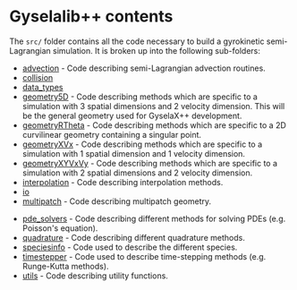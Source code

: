 # Gyselalib++ contents

The `src/` folder contains all the code necessary to build a gyrokinetic semi-Lagrangian simulation. It is broken up into the following sub-folders:

- [advection](./advection/README.md) - Code describing semi-Lagrangian advection routines.
- [collision](./collision/README.md) 
- [data\_types](./data_types/README.md)
- [geometry5D](./geometry5D/README.md) - Code describing methods which are specific to a simulation with 3 spatial dimensions and 2 velocity dimension. This will be the general geometry used for GyselaX++ development.
- [geometryRTheta](./geometryRTheta/README.md) - Code describing methods which are specific to a 2D curvilinear geometry containing a singular point.
- [geometryXVx](./geometryXVx/README.md) - Code describing methods which are specific to a simulation with 1 spatial dimension and 1 velocity dimension.
- [geometryXYVxVy](./geometryXYVxVy/README.md) - Code describing methods which are specific to a simulation with 2 spatial dimensions and 2 velocity dimension.
- [interpolation](./interpolation/README.md) - Code describing interpolation methods.
- [io](./io/README.md)
- [multipatch](./multipatch/README.md) - Code describing multipatch geometry.
<!-- - [paraconfpp](./paraconfpp/README.md) - Paraconf utility functions. -->
- [pde\_solvers](./pde_solvers/README.md) - Code describing different methods for solving PDEs (e.g. Poisson's equation).
- [quadrature](./quadrature/README.md) - Code describing different quadrature methods.
- [speciesinfo](./speciesinfo/README.md) - Code used to describe the different species.
- [timestepper](./timestepper/README.md) - Code used to describe time-stepping methods (e.g. Runge-Kutta methods).
- [utils](./utils/README.md) - Code describing utility functions.

